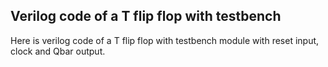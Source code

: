 ## Verilog code of a T flip flop with testbench
Here is verilog code of a T flip flop with testbench module with reset input, clock and Qbar output.